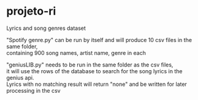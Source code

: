 # projeto-ri
Lyrics and song genres dataset

"Spotify genre.py" can be run by itself and will produce 10 csv files in the same folder,  
containing 900 song names, artist name, genre in each  
  
  
"geniusLIB.py" needs to be run in the same folder as the csv files,  
it will use the rows of the database to search for the song lyrics in the genius api.  
Lyrics with no matching result will return "none" and be written for later processing in the csv
